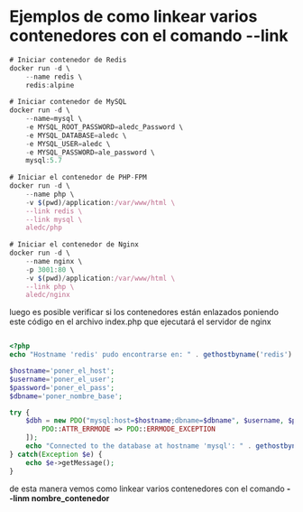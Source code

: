 # Ejemplos de como linkear varios contenedores con el comando --link

```js
# Iniciar contenedor de Redis
docker run -d \
    --name redis \
    redis:alpine
 
# Iniciar contenedor de MySQL
docker run -d \
    --name=mysql \
    -e MYSQL_ROOT_PASSWORD=aledc_Password \
    -e MYSQL_DATABASE=aledc \
    -e MYSQL_USER=aledc \
    -e MYSQL_PASSWORD=ale_password \
    mysql:5.7
 
# Iniciar el contenedor de PHP-FPM
docker run -d \
    --name php \
    -v $(pwd)/application:/var/www/html \
    --link redis \
    --link mysql \
    aledc/php
 
# Iniciar el contenedor de Nginx
docker run -d \
    --name nginx \
    -p 3001:80 \
    -v $(pwd)/application:/var/www/html \
    --link php \
    aledc/nginx
```

luego es posible verificar si los contenedores están enlazados poniendo este código en el archivo index.php que ejecutará el servidor de nginx

```php

<?php
echo "Hostname 'redis' pudo encontrarse en: " . gethostbyname('redis')."\n";

$hostname='poner_el_host';
$username='poner_el_user';
$password='poner_el_pass';
$dbname='poner_nombre_base';

try {
    $dbh = new PDO("mysql:host=$hostname;dbname=$dbname", $username, $password, [
        PDO::ATTR_ERRMODE => PDO::ERRMODE_EXCEPTION
    ]);
    echo "Connected to the database at hostname 'mysql': " . gethostbyname('mysql') . "\n";
} catch(Exception $e) {
    echo $e->getMessage();
}
```

de esta manera vemos como linkear varios contenedores con el comando __--linm nombre_contenedor__
